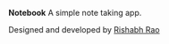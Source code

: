 **Notebook** 
A simple note taking app.

Designed and developed by [Rishabh Rao](http://rishabhsrao.github.com "Visit my website.")


